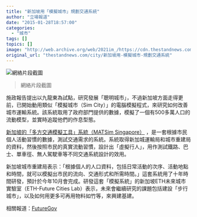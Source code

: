 ```yaml
---
title: "新加坡用「模擬城市」規劃交通系統"
author: "立場報道"
date: "2015-01-28T18:57:00"
categories:
  - "城市"
tags: []
topics: []
image: "http://web.archive.org/web/2021im_/https://cdn.thestandnews.com/media/photos/cache/Screen20Shot202015-01-2820at207.39.3320PM201_O4wWH_1200x0.png"
original_url: "thestandnews.com/city/新加坡用-模擬城市-規劃交通系統"
---
```

![網絡片段截圖](http://web.archive.org/web/2021im_/https://cdn.thestandnews.com/media/photos/cache/Screen20Shot202015-01-2820at207.39.3320PM201_O4wWH_1200x0.png)

> 網絡片段截圖

施政報告提出以九龍東為試點，研究發展「聰明城市」，不過新加坡方面走得更前，已開始動用類似「模擬城市（Sim City）」的電腦模擬程式，來研究如何改善城市運輸系統。該系統取用了政府部門提供的數據，模擬了一個有500多萬人口的流動模型，並實時追蹤他們的作息型態。

[新加坡的「多方交通模擬工具」系統（MATSim Singapore）](http://web.archive.org/web/20210628184700/http://www.futurecities.ethz.ch/about/fcl/) ，是一套根據市民個人活動習慣的數據，測試交通需求的系統。系統取得新加城運輸局和城市重建局的資料，然後按照市民的真實流動習慣，設計出「虛擬行人」，用作測試鐵路、巴士、單車徑、無人駕駛車等不同交通系統設計的效用。

新加坡城市重建局表示：「根據個人的人口資料，包括日常活動的次序、活動地點和時間，就可以模擬出市民的流向、交通形式和所需時間。」這套系統用了十年時間研發，預計於今年10月會完成。研發這套「模擬系統」的新加坡ETH未來城市實驗室（ETH-Future Cities Lab）表示，未來會繼續研究的課題包括建設「步行城市」，以及如何用更多可再用物料如竹等，來興建基建。

相關報道：[FutureGov](http://web.archive.org/web/20210628184700/http://www.futuregov.asia/articles/6085-singapore-government-built-its-own-sims-computer-game-for-planning)